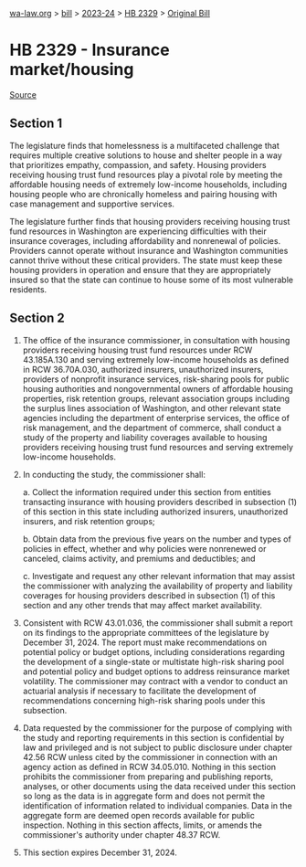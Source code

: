 [wa-law.org](/) > [bill](/bill/) > [2023-24](/bill/2023-24/) > [HB 2329](/bill/2023-24/hb/2329/) > [Original Bill](/bill/2023-24/hb/2329/1/)

# HB 2329 - Insurance market/housing

[Source](http://lawfilesext.leg.wa.gov/biennium/2023-24/Pdf/Bills/House%20Bills/2329.pdf)

## Section 1
The legislature finds that homelessness is a multifaceted challenge that requires multiple creative solutions to house and shelter people in a way that prioritizes empathy, compassion, and safety. Housing providers receiving housing trust fund resources play a pivotal role by meeting the affordable housing needs of extremely low-income households, including housing people who are chronically homeless and pairing housing with case management and supportive services.

The legislature further finds that housing providers receiving housing trust fund resources in Washington are experiencing difficulties with their insurance coverages, including affordability and nonrenewal of policies. Providers cannot operate without insurance and Washington communities cannot thrive without these critical providers. The state must keep these housing providers in operation and ensure that they are appropriately insured so that the state can continue to house some of its most vulnerable residents.

## Section 2
1. The office of the insurance commissioner, in consultation with housing providers receiving housing trust fund resources under RCW 43.185A.130 and serving extremely low-income households as defined in RCW 36.70A.030, authorized insurers, unauthorized insurers, providers of nonprofit insurance services, risk-sharing pools for public housing authorities and nongovernmental owners of affordable housing properties, risk retention groups, relevant association groups including the surplus lines association of Washington, and other relevant state agencies including the department of enterprise services, the office of risk management, and the department of commerce, shall conduct a study of the property and liability coverages available to housing providers receiving housing trust fund resources and serving extremely low-income households.

2. In conducting the study, the commissioner shall:

    a. Collect the information required under this section from entities transacting insurance with housing providers described in subsection (1) of this section in this state including authorized insurers, unauthorized insurers, and risk retention groups;

    b. Obtain data from the previous five years on the number and types of policies in effect, whether and why policies were nonrenewed or canceled, claims activity, and premiums and deductibles; and

    c. Investigate and request any other relevant information that may assist the commissioner with analyzing the availability of property and liability coverages for housing providers described in subsection (1) of this section and any other trends that may affect market availability.

3. Consistent with RCW 43.01.036, the commissioner shall submit a report on its findings to the appropriate committees of the legislature by December 31, 2024. The report must make recommendations on potential policy or budget options, including considerations regarding the development of a single-state or multistate high-risk sharing pool and potential policy and budget options to address reinsurance market volatility. The commissioner may contract with a vendor to conduct an actuarial analysis if necessary to facilitate the development of recommendations concerning high-risk sharing pools under this subsection.

4. Data requested by the commissioner for the purpose of complying with the study and reporting requirements in this section is confidential by law and privileged and is not subject to public disclosure under chapter 42.56 RCW unless cited by the commissioner in connection with an agency action as defined in RCW 34.05.010. Nothing in this section prohibits the commissioner from preparing and publishing reports, analyses, or other documents using the data received under this section so long as the data is in aggregate form and does not permit the identification of information related to individual companies. Data in the aggregate form are deemed open records available for public inspection. Nothing in this section affects, limits, or amends the commissioner's authority under chapter 48.37 RCW.

5. This section expires December 31, 2024.
